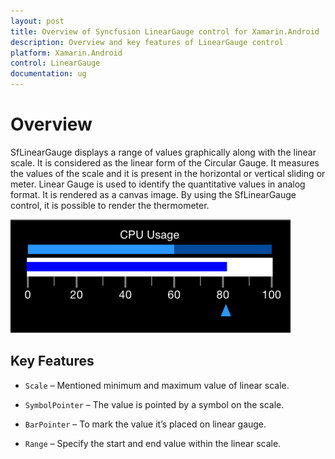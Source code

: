 ```yaml
---
layout: post
title: Overview of Syncfusion LinearGauge control for Xamarin.Android
description: Overview and key features of LinearGauge control
platform: Xamarin.Android
control: LinearGauge
documentation: ug
---
```


# Overview

SfLinearGauge displays a range of values graphically along with the linear scale. It is considered as the linear form of the Circular Gauge. It measures the values of the scale and it is present in the horizontal or vertical sliding or meter. Linear Gauge is used to identify the quantitative values in analog format. It is rendered as a canvas image. By using the SfLinearGauge control, it is possible to render the thermometer.

![](images/Overview.png)

## Key Features

* `Scale` – Mentioned minimum and maximum value of linear scale.

* `SymbolPointer` – The value is pointed by a symbol on the scale.

* `BarPointer` – To mark the value it’s placed on linear gauge.

* `Range` – Specify the start and end value within the linear scale.






